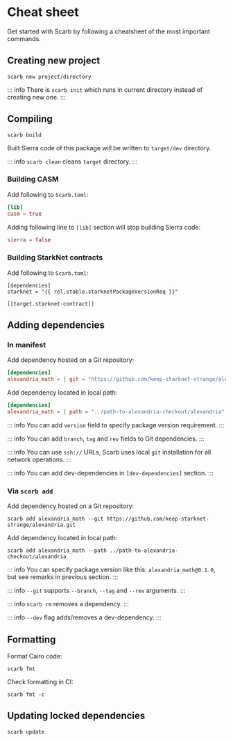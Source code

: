 <script setup>
import { data as rel } from "../github.data";
</script>

# Cheat sheet

Get started with Scarb by following a cheatsheet of the most important commands.

## Creating new project

```shell
scarb new project/directory
```

::: info
There is `scarb init` which runs in current directory instead of creating new one.
:::

## Compiling

```shell
scarb build
```

Built Sierra code of this package will be written to `target/dev` directory.

::: info
`scarb clean` cleans `target` directory.
:::

### Building CASM

Add following to `Scarb.toml`:

```toml
[lib]
casm = true
```

Adding following line to `[lib]` section will stop building Sierra code:

```toml
sierra = false
```

### Building StarkNet contracts

Add following to `Scarb.toml`:

```toml-vue
[dependencies]
starknet = "{{ rel.stable.starknetPackageVersionReq }}"

[[target.starknet-contract]]
```

## Adding dependencies

### In manifest

Add dependency hosted on a Git repository:

```toml
[dependencies]
alexandria_math = { git = "https://github.com/keep-starknet-strange/alexandria.git" }
```

Add dependency located in local path:

```toml
[dependencies]
alexandria_math = { path = "../path-to-alexandria-checkout/alexandria" }
```

::: info
You can add `version` field to specify package version requirement.
:::

::: info
You can add `branch`, `tag` and `rev` fields to Git dependencies.
:::

::: info
You can use `ssh://` URLs, Scarb uses local `git` installation for all network operations.
:::

::: info
You can add dev-dependencies in `[dev-dependencies]` section.
:::

### Via `scarb add`

Add dependency hosted on a Git repository:

```shell
scarb add alexandria_math --git https://github.com/keep-starknet-strange/alexandria.git
```

Add dependency located in local path:

```shell
scarb add alexandria_math --path ../path-to-alexandria-checkout/alexandria
```

::: info
You can specify package version like this: `alexandria_math@0.1.0`, but see remarks in previous section.
:::

::: info
`--git` supports `--branch`, `--tag` and `--rev` arguments.
:::

::: info
`scarb rm` removes a dependency.
:::

::: info
`--dev` flag adds/removes a dev-dependency.
:::

## Formatting

Format Cairo code:

```shell
scarb fmt
```

Check formatting in CI:

```shell
scarb fmt -c
```

## Updating locked dependencies

```shell
scarb update
```

